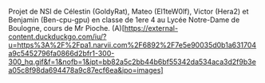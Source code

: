 Projet de NSI de Célestin (GoldyRat), Mateo (El1teW0lf), Victor (Hera2) et Benjamin (Ben-cpu-gpu) en classe de 1ere 4 au Lycée Notre-Dame de Boulogne, cours de Mr Pioche.
 (A)[https://external-content.duckduckgo.com/iu/?u=https%3A%2F%2Fpa1.narvii.com%2F6892%2F7e5e90035d0b1a631704a9c5452796fa0866d2bfr1-300-300_hq.gif&f=1&nofb=1&ipt=bb82a5c2bb44b6bf55342da534aca3d2f9b3ea05c8f98da694478a9c87ecf6ea&ipo=images]
